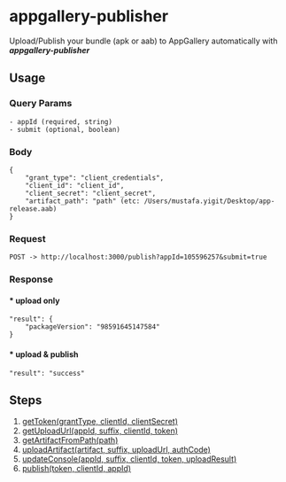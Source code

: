 # appgallery-publisher
Upload/Publish your bundle (apk or aab) to AppGallery automatically with ***appgallery-publisher***

## Usage

### Query Params
    - appId (required, string)
    - submit (optional, boolean)

### Body
    {
        "grant_type": "client_credentials",
        "client_id": "client_id",
        "client_secret": "client_secret",
        "artifact_path": "path" (etc: /Users/mustafa.yigit/Desktop/app-release.aab)
    }

### Request
    POST -> http://localhost:3000/publish?appId=105596257&submit=true

### Response
#### * upload only
    "result": {
        "packageVersion": "98591645147584"
    }
    
#### * upload & publish
    "result": "success"

## Steps
  1. [getToken(grantType, clientId, clientSecret)](https://github.com/mustafayigitt/appgallery-publisher/blob/6662fc061230c9283babddbb8bc61ca5403533dc/Publisher.js#L5)
  2. [getUploadUrl(appId, suffix, clientId, token)](https://github.com/mustafayigitt/appgallery-publisher/blob/6662fc061230c9283babddbb8bc61ca5403533dc/Publisher.js#L23)
  3. [getArtifactFromPath(path)](https://github.com/mustafayigitt/appgallery-publisher/blob/6662fc061230c9283babddbb8bc61ca5403533dc/Publisher.js#L43)
  4. [uploadArtifact(artifact, suffix, uploadUrl, authCode)](https://github.com/mustafayigitt/appgallery-publisher/blob/6662fc061230c9283babddbb8bc61ca5403533dc/Publisher.js#L54)
  5. [updateConsole(appId, suffix, clientId, token, uploadResult)](https://github.com/mustafayigitt/appgallery-publisher/blob/6662fc061230c9283babddbb8bc61ca5403533dc/Publisher.js#L81)
  6. [publish(token, clientId, appId)](https://github.com/mustafayigitt/appgallery-publisher/blob/6662fc061230c9283babddbb8bc61ca5403533dc/Publisher.js#L108)
  


